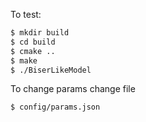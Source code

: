 
To test:

```sh
$ mkdir build
$ cd build
$ cmake ..
$ make
$ ./BiserLikeModel

```

To change params change file
```sh
$ config/params.json
```
